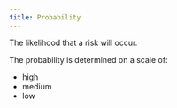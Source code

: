 ```yaml
---
title: Probability
---
```

The likelihood that a risk will occur.

The probability is determined on a scale of:
- high
- medium
- low